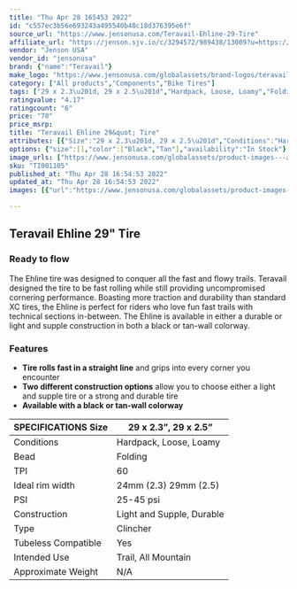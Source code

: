 ```yaml
---
title: "Thu Apr 28 165453 2022"
id: "c557ec3b56e693243a495540b48c18d376395e6f"
source_url: "https://www.jensonusa.com/Teravail-Ehline-29-Tire"
affiliate_url: "https://jenson.sjv.io/c/3294572/989438/13009?u=https://www.jensonusa.com/Teravail-Ehline-29-Tire"
vendor: "Jenson USA"
vendor_id: "jensonusa"
brand: {"name":"Teravail"}
make_logo: "https://www.jensonusa.com/globalassets/brand-logos/teravail.jpg"
category: ["All products","Components","Bike Tires"]
tags: ["29 x 2.3\u201d, 29 x 2.5\u201d","Hardpack, Loose, Loamy","Folding","60","24mm (2.3) 29mm (2.5)","25-45 psi","Light and Supple, Durable","Clincher","Yes","Trail, All Mountain","N/A"]
ratingvalue: "4.17"
ratingcount: "6"
price: "70"
price_msrp: 
title: "Teravail Ehline 29&quot; Tire"
attributes: [{"Size":"29 x 2.3\u201d, 29 x 2.5\u201d","Conditions":"Hardpack, Loose, Loamy","Bead":"Folding","TPI":"60","Ideal rim width":"24mm (2.3) 29mm (2.5)","PSI":"25-45 psi","Construction":"Light and Supple, Durable","Type":"Clincher","Tubeless Compatible":"Yes","Intended Use":"Trail, All Mountain","Approximate Weight":"N/A"}]
options: {"size":[],"color":["Black","Tan"],"availability":"In Stock"}
image_urls: ["https://www.jensonusa.com/globalassets/product-images---all-assets/teravail/ti001105_2.3_black.jpg","https://www.jensonusa.com/globalassets/product-images---all-assets/teravail/ti001105_2.3_black1.jpg"]
sku: "TI001105"
published_at: "Thu Apr 28 16:54:53 2022"
updated_at: "Thu Apr 28 16:54:53 2022"
images: [{"url":"https://www.jensonusa.com/globalassets/product-images---all-assets/teravail/ti001105_2.3_black.jpg","path":"full/da506f5fd377582cf61f78d062fcd651b28aa1b8.jpg","checksum":"3cdfed9c1d2b97974fde3a07428e481c","status":"downloaded"},{"url":"https://www.jensonusa.com/globalassets/product-images---all-assets/teravail/ti001105_2.3_black1.jpg","path":"full/facd479371f13c53ec1cfa43c6326f2082e3173d.jpg","checksum":"d3d1a9f6407114d38ba246aac85b3e43","status":"downloaded"}]

---
```

## Teravail Ehline 29" Tire

### Ready to flow

The Ehline tire was designed to conquer all the fast and flowy trails.
Teravail designed the tire to be fast rolling while still providing
uncompromised cornering performance. Boasting more traction and durability
than standard XC tires, the Ehline is perfect for riders who love fun fast
trails with technical sections in-between. The Ehline is available in either a
durable or light and supple construction in both a black or tan-wall colorway.

### Features

  * **Tire rolls fast in a straight line** and grips into every corner you encounter
  * **Two different construction options** allow you to choose either a light and supple tire or a strong and durable tire
  * **Available with a black or tan-wall colorway**

SPECIFICATIONS Size | 29 x 2.3”, 29 x 2.5”  
---|---  
Conditions | Hardpack, Loose, Loamy  
Bead | Folding  
TPI | 60  
Ideal rim width | 24mm (2.3) 29mm (2.5)  
PSI | 25-45 psi  
Construction | Light and Supple, Durable  
Type | Clincher  
Tubeless Compatible | Yes  
Intended Use | Trail, All Mountain  
Approximate Weight | N/A

